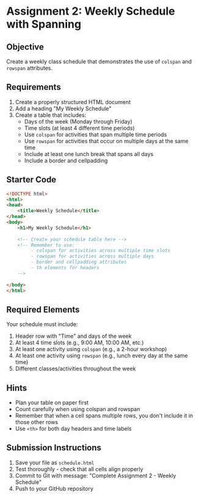 # Assignment 2: Weekly Schedule with Spanning

## Objective
Create a weekly class schedule that demonstrates the use of `colspan` and `rowspan` attributes.

## Requirements
1. Create a properly structured HTML document
2. Add a heading "My Weekly Schedule"
3. Create a table that includes:
   - Days of the week (Monday through Friday)
   - Time slots (at least 4 different time periods)
   - Use `colspan` for activities that span multiple time periods
   - Use `rowspan` for activities that occur on multiple days at the same time
   - Include at least one lunch break that spans all days
   - Include a border and cellpadding

## Starter Code
```html
<!DOCTYPE html>
<html>
<head>
    <title>Weekly Schedule</title>
</head>
<body>
    <h1>My Weekly Schedule</h1>
    
    <!-- Create your schedule table here -->
    <!-- Remember to use:
         - colspan for activities across multiple time slots
         - rowspan for activities across multiple days
         - border and cellpadding attributes
         - th elements for headers
    -->
    
</body>
</html>
```

## Required Elements
Your schedule must include:
1. Header row with "Time" and days of the week
2. At least 4 time slots (e.g., 9:00 AM, 10:00 AM, etc.)
3. At least one activity using `colspan` (e.g., a 2-hour workshop)
4. At least one activity using `rowspan` (e.g., lunch every day at the same time)
5. Different classes/activities throughout the week

## Hints
- Plan your table on paper first
- Count carefully when using colspan and rowspan
- Remember that when a cell spans multiple rows, you don't include it in those other rows
- Use `<th>` for both day headers and time labels

## Submission Instructions
1. Save your file as `schedule.html`
2. Test thoroughly - check that all cells align properly
3. Commit to Git with message: "Complete Assignment 2 - Weekly Schedule"
4. Push to your GitHub repository